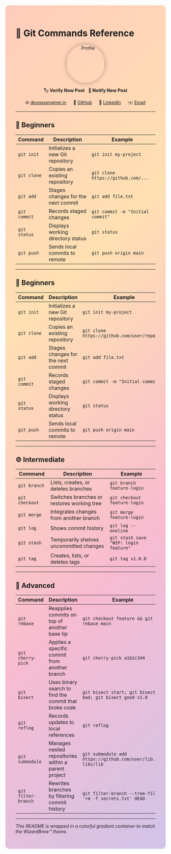 <!-- put this at the very top of your README.md -->
<style>
.wrapper {
  background: linear-gradient(135deg, #ffccbc, #ffe0b2, #f8bbd0, #d1c4e9);
  padding: 2rem;
  border-radius: 12px;
}
</style>

<div class="wrapper">

# 🐙 Git Commands Reference

<p align="center">
  <img src="https://avatars.githubusercontent.com/u/91134716?v=4" alt="Profile" width="120" style="border-radius:50%;box-shadow:0 0 15px rgba(0,0,0,0.3)" />
</p>

<p align="center">
  <strong>🏷️ Verify Now Post</strong> &nbsp; <strong>🔔 Notify New Post</strong>
</p>

<p align="center">
  🌐 <a href="https://devopsenginer.in">devopsenginer.in</a>  
  🐙 <a href="https://github.com/WizardBrew">GitHub</a>  
  💼 <a href="https://www.linkedin.com/in/parvezmustak8004/">LinkedIn</a>  
  ✉️ <a href="mailto:wizardbrew@outlook.com">Email</a>
</p>

---

## 🔰 Beginners

| Command     | Description                        | Example                               |
|-------------|------------------------------------|---------------------------------------|
| `git init`  | Initializes a new Git repository   | `git init my-project`                 |
| `git clone` | Copies an existing repository      | `git clone https://github.com/...`    |
| `git add`   | Stages changes for the next commit | `git add file.txt`                    |
| `git commit`| Records staged changes             | `git commit -m "Initial commit"`      |
| `git status`| Displays working directory status  | `git status`                          |
| `git push`  | Sends local commits to remote      | `git push origin main`                |

---

## 🔰 Beginners

| Command     | Description                         | Example                                |
|-------------|-------------------------------------|----------------------------------------|
| `git init`  | Initializes a new Git repository    | `git init my-project`                  |
| `git clone` | Copies an existing repository       | `git clone https://github.com/user/repo.git` |
| `git add`   | Stages changes for the next commit  | `git add file.txt`                     |
| `git commit`| Records staged changes              | `git commit -m "Initial commit"`       |
| `git status`| Displays working directory status   | `git status`                           |
| `git push`  | Sends local commits to remote       | `git push origin main`                 |

---

## ⚙️ Intermediate

| Command         | Description                               | Example                                  |
|-----------------|-------------------------------------------|------------------------------------------|
| `git branch`    | Lists, creates, or deletes branches       | `git branch feature-login`               |
| `git checkout`  | Switches branches or restores working tree| `git checkout feature-login`             |
| `git merge`     | Integrates changes from another branch    | `git merge feature-login`                |
| `git log`       | Shows commit history                      | `git log --oneline`                      |
| `git stash`     | Temporarily shelves uncommitted changes   | `git stash save "WIP: login feature"`    |
| `git tag`       | Creates, lists, or deletes tags           | `git tag v1.0.0`                         |

---

## 🚀 Advanced

| Command              | Description                                            | Example                                                        |
|----------------------|--------------------------------------------------------|----------------------------------------------------------------|
| `git rebase`         | Reapplies commits on top of another base tip           | `git checkout feature && git rebase main`                      |
| `git cherry-pick`    | Applies a specific commit from another branch          | `git cherry-pick a1b2c3d4`                                     |
| `git bisect`         | Uses binary search to find the commit that broke code  | `git bisect start; git bisect bad; git bisect good v1.0`       |
| `git reflog`         | Records updates to local references                    | `git reflog`                                                   |
| `git submodule`      | Manages nested repositories within a parent project    | `git submodule add https://github.com/user/lib.git libs/lib`   |
| `git filter-branch`  | Rewrites branches by filtering commit history          | `git filter-branch --tree-filter 'rm -f secrets.txt' HEAD`     |

---

*This README is wrapped in a colorful gradient container to match the WizardBrew™ theme.*  
</div>
